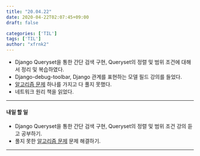 ```yaml
---
title: "20.04.22"
date: 2020-04-22T02:07:45+09:00
draft: false

categories: ['TIL']
tags: ['TIL']
author: "xfrnk2"
---
```

+ Django Queryset을 통한 간단 검색 구현, Queryset의 정렬 및 범위 조건에 대해서 정리 및 복습하였다.
+ Django-debug-toolbar, Django 관계를 표현하는 모델 필드 강의를 들었다.
+ [알고리즘 문제]((https://www.acmicpc.net/problem/18870)) 하나를 가지고 다 풀지 못했다.
+ 네트워크 원리 책을 읽었다.
--- 
#### 내일 할 일  
+ Django Queryset을 통한 간단 검색 구현, Queryset의 정렬 및 범위 조건 강의 듣고 공부하기.
+ 풀지 못한 [알고리즘 문제]((https://www.acmicpc.net/problem/18870)) 문제 해결하기.
---